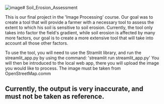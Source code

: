 ![image](https://github.com/ranavner/Soil_Erosion_Assessment/assets/127611730/9a601361-74da-436b-8c81-ff5b1be61063)# Soil_Erosion_Assessment

This is our final project in the 'Image Processing' course.
Our goal was to create a tool that will provide a farmer with a necessary tool to assess the extent to which his soil is sensitive to soil erosion.
Currently, the tool only takes into factor the field's gradient, while soil erosion is affected by many more factors, our goal is to create a more extensive tool that will take into account all those other factors.

To use the tool, you will need to use the Stramlit library, and run the streamlit_app.py by using the command: 'streamlit run streamlit_app.py'
You will then be introduced to the local web app, there you will upload the image you would like to process.
The image must be taken from OpenStreetMap.comm

## Currently, the output is very inaccurate, and must not be taken as reference.
